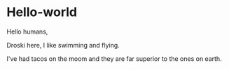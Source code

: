 # Hello-world 
Hello humans,


Droski here, I like swimming and flying.

I've had tacos on the moom and they are far superior to the ones on earth.
